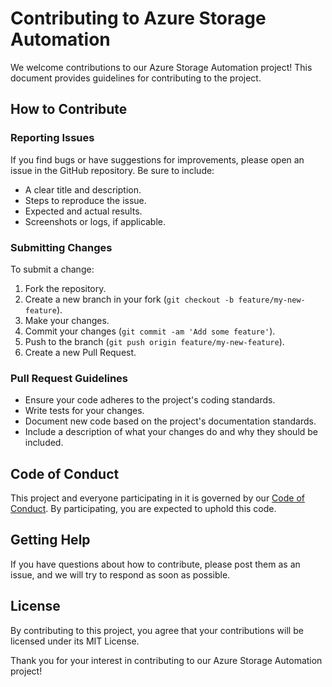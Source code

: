 # Contributing to Azure Storage Automation

We welcome contributions to our Azure Storage Automation project! This document provides guidelines for contributing to the project.

## How to Contribute

### Reporting Issues

If you find bugs or have suggestions for improvements, please open an issue in the GitHub repository. Be sure to include:

- A clear title and description.
- Steps to reproduce the issue.
- Expected and actual results.
- Screenshots or logs, if applicable.

### Submitting Changes

To submit a change:

1. Fork the repository.
2. Create a new branch in your fork (`git checkout -b feature/my-new-feature`).
3. Make your changes.
4. Commit your changes (`git commit -am 'Add some feature'`).
5. Push to the branch (`git push origin feature/my-new-feature`).
6. Create a new Pull Request.

### Pull Request Guidelines

- Ensure your code adheres to the project's coding standards.
- Write tests for your changes.
- Document new code based on the project's documentation standards.
- Include a description of what your changes do and why they should be included.

## Code of Conduct

This project and everyone participating in it is governed by our [Code of Conduct](CODE_OF_CONDUCT.md). By participating, you are expected to uphold this code.

## Getting Help

If you have questions about how to contribute, please post them as an issue, and we will try to respond as soon as possible.

## License

By contributing to this project, you agree that your contributions will be licensed under its MIT License.

Thank you for your interest in contributing to our Azure Storage Automation project!

